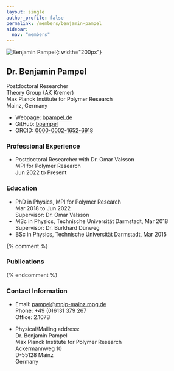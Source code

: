 ```yaml
---
layout: single
author_profile: false
permalink: /members/benjamin-pampel
sidebar:
  nav: "members"
---
```


![Benjamin Pampel]({{site.url}}/assets/images/BenjaminPampel.jpg){: width="200px"}

## Dr. Benjamin Pampel
Postdoctoral Researcher  
Theory Group (AK Kremer)  
Max Planck Institute for Polymer Research  
Mainz, Germany

* Webpage: [bpampel.de](https://bpampel.de)  
* GitHub: [bpampel](https://github.com/bpampel)  
* ORCID: [0000-0002-1652-6918](http://orcid.org/0000-0002-1652-6918)  

### Professional Experience
* Postdoctoral Researcher with Dr. Omar Valsson  
  MPI for Polymer Research  
  Jun 2022 to Present

### Education

* PhD in Physics, MPI for Polymer Research  
  Mar 2018 to Jun 2022  
  Supervisor: Dr. Omar Valsson
* MSc in Physics, Technische Universität Darmstadt, Mar 2018  
  Supervisor: Dr. Burkhard Dünweg  
* BSc in Physics, Technische Universität Darmstadt, Mar 2015  

{% comment %}
### Publications
{% endcomment %}

### Contact Information
* Email: [pampel@mpip-mainz.mpg.de](mailto:pampel@mpip-mainz.mpg.de)  
  Phone: +49 (0)6131 379 267  
  Office: 2.107B

* Physical/Mailing address:  
  Dr. Benjamin Pampel  
  Max Planck Institute for Polymer Research  
  Ackermannweg 10  
  D-55128 Mainz  
  Germany
